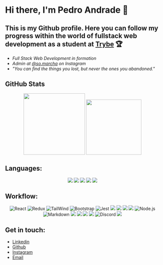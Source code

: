 <!--
**dropeko/dropeko** is a ✨ _special_ ✨ repository because its `README.md` (this file) appears on your GitHub profile.

Here are some ideas to get you started:

- 🔭 I’m currently working on ...
- 🌱 I’m currently learning ...
- 👯 I’m looking to collaborate on ...
- 🤔 I’m looking for help with ...
- 💬 Ask me about ...
- 📫 How to reach me: ...
- 😄 Pronouns: ...
- ⚡ Fun fact: ...
-->

# Hi there, I'm Pedro Andrade 👋

## This is my Github profile. Here you can follow my progress within the world of fullstack web development as a student at [Trybe](https://betrybe.com) 🏆

- _Full Stack Web Development in formation_
- _Admin at [@so.marcha](https://www.instagram.com/so.marcha/?hl=pt-br) on Instagram_
- _"You can find the things you lost, but never the ones you abandoned."_


## GitHub Stats

<div align="center">
    <img height="200em" src="https://github-readme-stats.vercel.app/api?username=dropeko&count_private=true&show_icons=true&theme=outrun&include_all_commits=false"/>
    <img height="180em" src="https://github-readme-stats.vercel.app/api/top-langs/?username=dropeko&theme=outrun&layout=compact"/>
</div>

## Languages:

<div align='center'> 
    <img src="https://img.shields.io/badge/Python-3776AB?style=for-the-badge&logo=python&logoColor=white">
    <img src="https://img.shields.io/badge/JavaScript-F7DF1E?style=for-the-badge&logo=javascript&logoColor=black"/>
    <img src="https://img.shields.io/badge/HTML5-E34F26?style=for-the-badge&logo=html5&logoColor=white">
    <img src="https://img.shields.io/badge/CSS3-1572B6?style=for-the-badge&logo=css3&logoColor=white">
    <img src="https://img.shields.io/badge/Shell_Script-121011?style=for-the-badge&logo=gnu-bash&logoColor=white">
</div>

## Workflow:

<div align='center'> 
    <img
    src="https://img.shields.io/badge/React-20232A?style=for-the-badge&logo=react&logoColor=61DAFB"
    alt="React"/>
    <img src="https://img.shields.io/badge/redux-%23593d88.svg?style=for-the-badge&logo=redux&logoColor=white"
    alt="Redux">
    <img src="https://img.shields.io/badge/tailwindcss-%2338B2AC.svg?style=for-the-badge&logo=tailwind-css&logoColor=white"
    alt="TailWind">
    <img
    src="https://img.shields.io/badge/Bootstrap-563D7C?style=for-the-badge&logo=bootstrap&logoColor=white"
    alt="Bootstrap">
    <img
    src="https://img.shields.io/badge/-jest-%23C21325?style=for-the-badge&logo=jest&logoColor=white"
    alt="Jest"/>
    <img src="https://img.shields.io/badge/Linux-FCC624?style=for-the-badge&logo=linux&logoColor=black">
    <img src="https://img.shields.io/badge/Code-0078D4?style=for-the-badge&logo=visual%20studio%20code&logoColor=white">
    <img src="https://img.shields.io/badge/GitHub-100000?style=for-the-badge&logo=github&logoColor=white">
    <img src="https://img.shields.io/badge/GIT-E44C30?style=for-the-badge&logo=git&logoColor=white">
    <img
    src="https://img.shields.io/badge/Node.js-43853D?style=for-the-badge&logo=node.js&logoColor=white"
    alt="Node.js"/>
    <img
    src="https://img.shields.io/badge/Markdown-000000?style=for-the-badge&logo=markdown&logoColor=white"
    alt="Markdown"/>
    <img src="https://img.shields.io/badge/LinkedIn-0077B5?style=for-the-badge&logo=linkedin&logoColor=white">
    <img src="https://img.shields.io/badge/Slack-4A154B?style=for-the-badge&logo=slack&logoColor=white">
    <img src="https://img.shields.io/badge/Stack_Overflow-FE7A16?style=for-the-badge&logo=stack-overflow&logoColor=white">
    <img src="https://img.shields.io/badge/Zoom-2D8CFF?style=for-the-badge&logo=zoom&logoColor=white">
    <img src="https://img.shields.io/badge/Discord-%235865F2.svg?style=for-the-badge&logo=discord&logoColor=white"
    alt="Discord">
    <img src="https://img.shields.io/badge/iOS-000000?style=for-the-badge&logo=ios&logoColor=white">
</div>

## Get in touch:

- [Linkedin](https://linkedin.com/in/pedro-henrique-coli-andrade-188210242)
- [Github](https://https://github.com/dropeko)
- [Instagram](https://instagram.com/so.marcha/)
- [Email](mailto:pedrocoli_andrade@hotmail.com)
